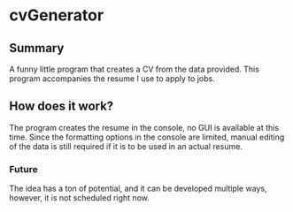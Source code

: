# cvGenerator

## Summary

A funny little program that creates a CV from the data provided.
This program accompanies the resume I use to apply to jobs. 

## How does it work?

The program creates the resume in the console, no GUI is available at this time. Since the formatting options in the console are limited, manual editing of the data is still required
if it is to be used in an actual resume.

### Future

The idea has a ton of potential, and it can be developed multiple ways, however, it is not scheduled right now.
